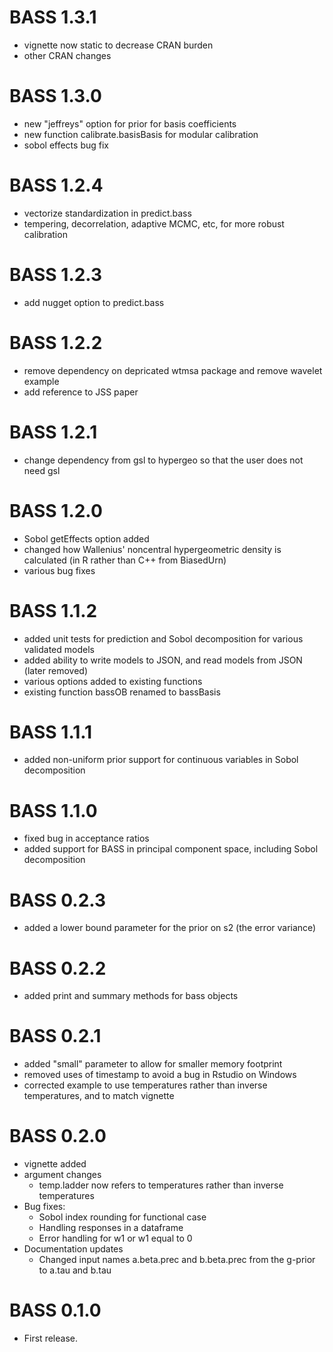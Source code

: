 # BASS 1.3.1
- vignette now static to decrease CRAN burden
- other CRAN changes

# BASS 1.3.0
- new "jeffreys" option for prior for basis coefficients
- new function calibrate.basisBasis for modular calibration
- sobol effects bug fix

# BASS 1.2.4
- vectorize standardization in predict.bass
- tempering, decorrelation, adaptive MCMC, etc, for more robust calibration

# BASS 1.2.3
- add nugget option to predict.bass

# BASS 1.2.2
- remove dependency on depricated wtmsa package and remove wavelet example
- add reference to JSS paper

# BASS 1.2.1
- change dependency from gsl to hypergeo so that the user does not need gsl

# BASS 1.2.0
- Sobol getEffects option added
- changed how Wallenius' noncentral hypergeometric density is calculated (in R rather than C++ from BiasedUrn)
- various bug fixes

# BASS 1.1.2
- added unit tests for prediction and Sobol decomposition for various validated models
- added ability to write models to JSON, and read models from JSON (later removed)
- various options added to existing functions
- existing function bassOB renamed to bassBasis

# BASS 1.1.1
- added non-uniform prior support for continuous variables in Sobol decomposition

# BASS 1.1.0
- fixed bug in acceptance ratios
- added support for BASS in principal component space, including Sobol decomposition

# BASS 0.2.3 
- added a lower bound parameter for the prior on s2 (the error variance)

# BASS 0.2.2 
- added print and summary methods for bass objects

# BASS 0.2.1
- added "small" parameter to allow for smaller memory footprint
- removed uses of timestamp to avoid a bug in Rstudio on Windows
- corrected example to use temperatures rather than inverse temperatures, and to match vignette

# BASS 0.2.0
- vignette added
- argument changes
    - temp.ladder now refers to temperatures rather than inverse temperatures
- Bug fixes:
    - Sobol index rounding for functional case
    - Handling responses in a dataframe
    - Error handling for w1 or w1 equal to 0
- Documentation updates
    - Changed input names a.beta.prec and b.beta.prec from the g-prior to a.tau and b.tau

# BASS 0.1.0
- First release.
